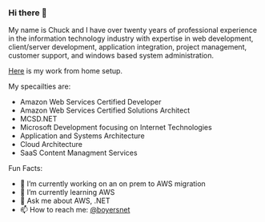 ### Hi there 👋

My name is Chuck and I have over twenty years of professional experience in the information technology industry with expertise in web development, client/server development, application integration, project management, customer support, and windows based system administration.

[Here](/boyersnet/boyersnet/work-from-home.md) is my work from home setup.

My specailties are: 
- Amazon Web Services Certified Developer
- Amazon Web Services Certified Solutions Architect
- MCSD.NET
- Microsoft Development focusing on Internet Technologies
- Application and Systems Architecture
- Cloud Architecture
- SaaS Content Managment Services

Fun Facts:
- 🔭 I’m currently working on an on prem to AWS migration
- 🌱 I’m currently learning AWS
- 💬 Ask me about AWS, .NET
- 📫 How to reach me: [@boyersnet](https://twitter.com/boyersnet)

